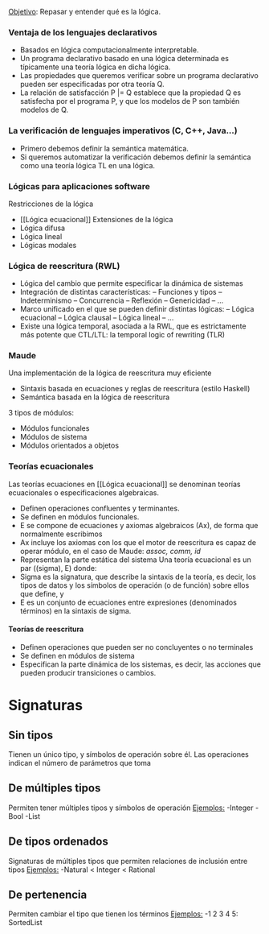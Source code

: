 <u>Objetivo</u>: Repasar y entender qué es la lógica.

### Ventaja de los lenguajes declarativos
- Basados en lógica computacionalmente interpretable.
- Un programa declarativo basado en una lógica determinada es típicamente una teoría  lógica en dicha lógica.
- Las propiedades que queremos verificar sobre un programa declarativo pueden ser especificadas por otra teoría Q.
- La relación de satisfacción P |= Q establece que la propiedad Q es satisfecha por el programa P, y que los modelos de P son también modelos de Q.

### La verificación de lenguajes imperativos (C, C++, Java...)
- Primero debemos definir la semántica matemática.
- Si queremos automatizar la verificación debemos definir la semántica como una teoría lógica TL en una lógica.

### Lógicas para aplicaciones software
Restricciones de la lógica
- [[Lógica ecuacional]]
Extensiones de la lógica
- Lógica difusa
- Lógica lineal
- Lógicas modales

### Lógica de reescritura (RWL)
-  Lógica del cambio que permite especificar la dinámica de sistemas
- Integración de distintas características: 
	– Funciones y tipos 
	– Indeterminismo 
	– Concurrencia 
	– Reflexión 
	– Genericidad 
	– ... 
- Marco unificado en el que se pueden definir distintas lógicas: 
	– Lógica ecuacional 
	– Lógica clausal 
	– Lógica lineal 
	– … 
-  Existe una lógica temporal, asociada a la RWL, que es estrictamente más potente que CTL/LTL: la temporal logic of rewriting (TLR)

### Maude
Una implementación de la lógica de reescritura muy eficiente
- Sintaxis basada en ecuaciones y reglas de reescritura (estilo Haskell)
- Semántica basada en la lógica de reescritura

3 tipos de módulos:
- Módulos funcionales
- Módulos de sistema
- Módulos orientados a objetos

### Teorías ecuacionales
Las teorías ecuaciones en [[Lógica ecuacional]] se denominan teorías ecuacionales o especificaciones algebraicas. 
- Definen operaciones confluentes y terminantes.
- Se definen en módulos funcionales.
- E se compone de ecuaciones y axiomas algebraicos (Ax), de forma que normalmente escribimos
- Ax incluye los axiomas con los que el motor de reescritura es capaz de operar módulo, en el caso de Maude: *assoc, comm, id*
- Representan la parte estática del sistema
Una teoría ecuacional es un par ((sigma), E) donde:
- Sigma es la signatura, que describe la sintaxis de la teoría, es decir, los tipos de datos y los símbolos de operación (o de función) sobre ellos que define, y
- E es un conjunto de ecuaciones entre expresiones (denominados términos) en la sintaxis de sigma.


#### Teorías de reescritura
- Definen operaciones que pueden ser no concluyentes o no terminales
- Se definen en módulos de sistema
- Especifican la parte dinámica de los sistemas, es decir, las acciones que pueden producir transiciones o cambios.


# Signaturas
## Sin tipos
Tienen un único tipo, y símbolos de operación sobre él. Las operaciones indican el número de parámetros que toma
## De múltiples tipos
Permiten tener múltiples tipos y símbolos de operación
<u>Ejemplos:</u>
 -Integer
 -Bool
 -List
## De tipos ordenados
Signaturas de múltiples tipos que permiten relaciones de inclusión entre tipos
<u>Ejemplos:</u>
	-Natural < Integer < Rational

## De pertenencia
Permiten cambiar el tipo que tienen los términos
<u>Ejemplos:</u>
	-1 2 3 4 5: SortedList

